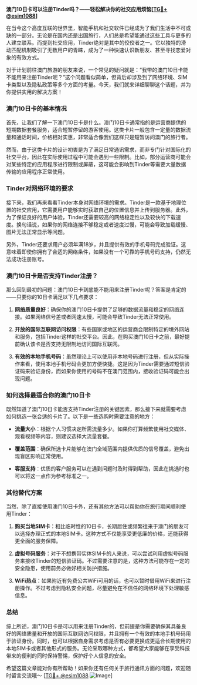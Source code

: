 **澳门10日卡可以注册Tinder吗？——轻松解决你的社交应用烦恼[[TG💪+ @esim1088](https://t.me/s/esim1088)]**

在当今这个高度互联的世界里，智能手机和社交软件已经成为了我们生活中不可或缺的一部分。无论是在国内还是出国旅行，人们总是希望能通过这些工具与更多的人建立联系。而提到社交应用，Tinder绝对是其中的佼佼者之一。它以独特的滑动匹配机制吸引了无数用户的青睐，成为了一种快速认识新朋友、甚至寻找恋爱对象的有效方式。

对于计划前往澳门旅游的朋友来说，一个常见的疑问就是：“我带的澳门10日卡能不能用来注册Tinder呢？”这个问题看似简单，但背后却涉及到了网络环境、SIM卡类型以及隐私政策等多个方面的考量。今天，我们就来详细聊聊这个话题，并为你提供实用的解决方案！

### **澳门10日卡的基本情况**
首先，让我们了解一下澳门10日卡是什么。澳门10日卡通常指的是运营商提供的短期数据套餐服务，适合短暂停留的游客使用。这类卡片一般包含一定量的数据流量和通话时间，价格相对实惠，非常适合像我们这样只是短暂访问澳门的旅行者。

然而，由于这类卡片的设计初衷是为了满足日常通讯需求，而非专门针对国际化的社交平台，因此在实际使用过程中可能会遇到一些限制。比如，部分运营商可能会对某些特定的应用程序进行限制或屏蔽，这可能会影响到Tinder等需要大量数据传输的应用程序正常使用。

### **Tinder对网络环境的要求**
接下来，我们再来看看Tinder本身对网络环境的需求。Tinder是一款基于地理位置的社交应用，它需要用户能够实时获取自己的位置信息并上传到服务器。此外，为了保证良好的用户体验，Tinder还需要较高的网络稳定性以及较快的下载速度。换句话说，如果你的网络连接不够稳定或者速度过慢，可能会导致加载缓慢、图片无法正常显示等问题。

另外，Tinder还要求用户必须年满18岁，并且提供有效的手机号码完成验证。这意味着即使你拥有了合适的网络条件，如果没有一个可靠的手机号码支持，仍然无法成功注册账号。

### **澳门10日卡是否支持Tinder注册？**
那么回到最初的问题：澳门10日卡到底能不能用来注册Tinder呢？答案是肯定的——只要你的10日卡满足以下几点要求：

1. **网络质量良好**：确保你的澳门10日卡提供了足够的数据流量和稳定的网络连接。如果网络信号差或者网速太慢，可能会导致Tinder无法正常使用。
   
2. **开放的国际互联网访问权限**：有些国家或地区的运营商会限制特定的境外网站和服务，包括Tinder这样的社交平台。因此，在购买澳门10日卡之前，最好提前确认该卡是否支持无限制地访问国际互联网。

3. **有效的本地手机号码**：虽然理论上可以使用非本地号码进行注册，但从实际操作来看，使用本地手机号码会更加方便快捷。这是因为Tinder需要通过短信验证码来验证身份，而如果你使用的号码不在澳门范围内，接收验证码可能会出现问题。

### **如何选择最适合你的澳门10日卡**
既然知道了澳门10日卡能否支持Tinder注册的关键因素，那么接下来就需要考虑如何挑选一张合适的卡片了。以下是一些选购时需要注意的地方：

- **流量大小**：根据个人习惯决定所需流量多少。如果你打算频繁使用社交媒体、观看视频等内容，则建议选择大流量套餐。
  
- **覆盖范围**：确保所选卡片能够在澳门全域范围内提供优质的信号覆盖，避免出现盲区影响正常使用。
  
- **客服支持**：优质的客户服务可以在遇到问题时及时得到帮助，因此在挑选时也可以将这一点作为参考标准之一。

### **其他替代方案**
当然，除了直接使用澳门10日卡外，还有其他方法可以帮助你在旅行期间顺利使用Tinder：

1. **购买当地SIM卡**：相比临时性的10日卡，长期居住或频繁往来于澳门的朋友可以选择办理正式的本地SIM卡。这种方式不仅能享受更低廉的价格，还能获得更全面的服务保障。
   
2. **虚拟号码服务**：对于不想携带实体SIM卡的人来说，可以尝试利用虚拟号码服务来接收Tinder的短信验证码。不过需要注意的是，这种方法可能存在一定的安全隐患，使用前务必做好相关防护措施。

3. **WiFi热点**：如果附近有免费公共WiFi可用的话，也可以暂时借用WiFi来进行注册操作。不过考虑到隐私安全问题，尽量避免在不信任的网络环境下处理敏感信息。

### **总结**
综上所述，澳门10日卡是可以用来注册Tinder的，但前提是你需要确保其具备良好的网络质量和开放的国际互联网访问权限，并且拥有一个有效的本地手机号码用于验证身份。同时，也可以根据自身需求考虑是否有必要更换成更适合长期使用的本地SIM卡或者其他形式的服务。无论采取哪种方式，都希望大家能够在享受科技带来的便利的同时保持警惕，保护好个人信息的安全。

希望这篇文章能对你有所帮助！如果你还有任何关于旅行通讯方面的问题，欢迎随时留言交流哦～ [[TG💪+ @esim1088](https://t.me/s/esim1088) ![Image](https://i.postimg.cc/4NQfJmqS/Snipaste-2025-05-13-00-14-12.png)]